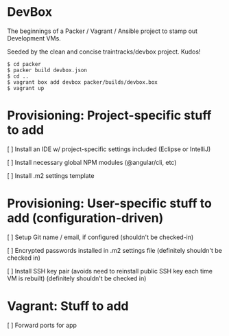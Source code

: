 # DevBox

The beginnings of a Packer / Vagrant / Ansible project to stamp out Development VMs.

Seeded by the clean and concise traintracks/devbox project.  Kudos!

```
$ cd packer
$ packer build devbox.json
$ cd ..
$ vagrant box add devbox packer/builds/devbox.box
$ vagrant up
```

# Provisioning: Project-specific stuff to add
[ ] Install an IDE w/ project-specific settings included (Eclipse or IntelliJ)

[ ] Install necessary global NPM modules (@angular/cli, etc)

[ ] Install .m2 settings template

# Provisioning: User-specific stuff to add (configuration-driven)

[ ] Setup Git name / email, if configured (shouldn't be checked-in)

[ ] Encrypted passwords installed in .m2 settings file (definitely shouldn't be checked in)

[ ] Install SSH key pair (avoids need to reinstall public SSH key each time VM is rebuilt) (definitely shouldn't be checked in)

# Vagrant: Stuff to add
[ ] Forward ports for app
